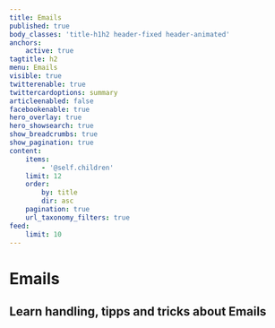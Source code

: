 ```yaml
---
title: Emails
published: true
body_classes: 'title-h1h2 header-fixed header-animated'
anchors:
    active: true
tagtitle: h2
menu: Emails
visible: true
twitterenable: true
twittercardoptions: summary
articleenabled: false
facebookenable: true
hero_overlay: true
hero_showsearch: true
show_breadcrumbs: true
show_pagination: true
content:
    items:
        - '@self.children'
    limit: 12
    order:
        by: title
        dir: asc
    pagination: true
    url_taxonomy_filters: true
feed:
    limit: 10
---
```


# Emails
## Learn handling, tipps and tricks about Emails